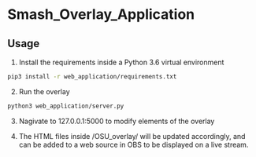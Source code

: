 # Smash_Overlay_Application

## Usage

1. Install the requirements inside a Python 3.6 virtual environment

```bash
pip3 install -r web_application/requirements.txt
```

2. Run the overlay

```bash
python3 web_application/server.py
```

3. Nagivate to 127.0.0.1:5000 to modify elements of the overlay

4. The HTML files inside /OSU_overlay/ will be updated accordingly, and can be added to a web source in OBS to be displayed on a live stream.
